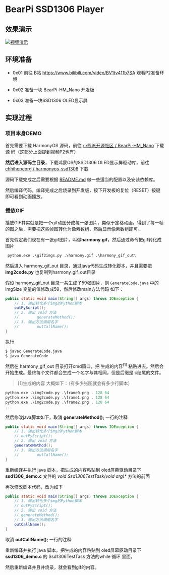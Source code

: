 # BearPi SSD1306 Player


## 效果演示

[![视频演示](https://user-images.githubusercontent.com/28687074/153735317-9342941a-45bf-4d5e-b335-d5dba797524d.png)](https://www.bilibili.com/video/BV1pP4y1b7iM/)

## 环境准备

+ 0x01 前往 B站 https://www.bilibili.com/video/BV1tv411b7SA 观看P2准备环境

+ 0x02 准备一块 BearPi-HM_Nano 开发板

+ 0x03 准备一块SSD1306 OLED显示屏



## 实现过程

### 项目本身DEMO

首先需要下载 HarmonyOS 源码，前往 [小熊派开源社区 / BearPi-HM_Nano](https://gitee.com/bearpi/bearpi-hm_nano.git) 下载源 码（这部分上面提到视频P2也有）

**然后进入源码主目录**，下载鸿蒙OS的SSD1306 OLED显示屏驱动库，前往 [chhihopeorg / harmonyos-ssd1306](https://gitee.com/hihopeorg/harmonyos-ssd1306?_from=gitee_search) 下载



源码下载完成之后需要根据 [README.md](https://gitee.com/hihopeorg/harmonyos-ssd1306/blob/master/README.md) 做一些适当的配置以及安装依赖库。

然后编译代码，编译完成之后烧录到开发版，按下开发板的复位（RESET）按键即可看到动画播放。



### 播放GIF

播放GIF其实就是把一个gif动图分成每一张图片，类似于定格动画。得到了每一帧的图之后，需要把这些帧图转化为像素数组，然后显示像素数组即可。



首先假定我们现在有一张gif图片，叫做**harmony.gif**，然后通过命令把gif转化成图片

```python
 python.exe .\gif2imgs.py .\harmony.gif .\harmony_gif_out\
```

然后进入 harmony_gif_out 目录，通过java代码生成转化脚本，并且需要把 **img2code.py** 也复制到harmony_gif_out目录

假设 harmony_gif_out 目录一共生成了59张图片，则 `GenerateCode.java` 中的 imgSize 变量的值修改成59，然后修改main方法代码 如下：

```java
public static void main(String[] args) throws IOException {
    // 1. 输出转化多个img的Python脚本
    outPyScript();
    // 2. 输出 void 方法
    //        generateMethod();
    // 3. 输出方法调用名字
    //        outCallName();
}
```

执行

```bash
$ javac GenerateCode.java
$ java GenerateCode
```



然后在 harmony_gif_out 目录打开cmd窗口，把 生成的内容<sup>[1]</sup> 粘贴进去。然后会开始生成。最终每个文件都会生成一个名字与其相同，但是后缀是.c结尾的文件。

> [1]生成的内容 大概如下：（有多少张图就会有多少行脚本）

```python
python.exe .\img2code.py .\frame0.png . 128 64
python.exe .\img2code.py .\frame1.png . 128 64
python.exe .\img2code.py .\frame2.png . 128 64
...
```



然后修改java脚本如下，取消 **generateMethod();** 一行的注释

```java
public static void main(String[] args) throws IOException {
    // 1. 输出转化多个img的Python脚本
    // outPyScript();
    // 2. 输出 void 方法
    generateMethod();
    // 3. 输出方法调用名字
    //        outCallName();
}
```

重新编译并执行 java 脚本，把生成的内容粘贴到 oled屏幕驱动目录下 **ssd1306_demo.c** 文件的 **void Ssd1306TestTask(void* arg)** 方法的前面



再次修改脚本代码，改为如下

```java
public static void main(String[] args) throws IOException {
    // 1. 输出转化多个img的Python脚本
    // outPyScript();
    // 2. 输出 void 方法
    // generateMethod();
    // 3. 输出方法调用名字
    outCallName();
}
```

取消 **outCallName();** 一行的注释

重新编译并执行 java 脚本，把生成的内容粘贴到 oled屏幕驱动目录下 **ssd1306_demo.c**  的 Ssd1306TestTask 方法的while 循环 里面。



然后重新编译并且并烧录，就会看到gif的内容。
